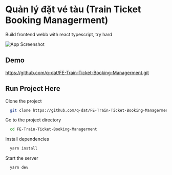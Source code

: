
# Quản lý đặt vé tàu (Train Ticket Booking Managerment)

Build frontend webb with react typescript, try hard



![App Screenshot]()


## Demo

https://github.com/q-dat/FE-Train-Ticket-Booking-Managerment.git
## Run Project Here

Clone the project

```bash
  git clone https://github.com/q-dat/FE-Train-Ticket-Booking-Managerment.git
```

Go to the project directory

```bash
  cd FE-Train-Ticket-Booking-Managerment
```

Install dependencies

```bash
  yarn install
```

Start the server

```bash
  yarn dev
```

